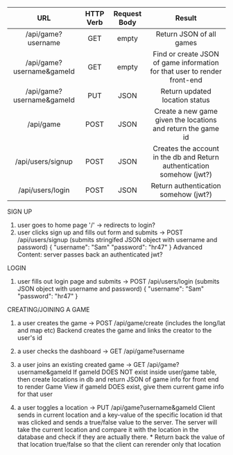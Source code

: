 |      URL                         | HTTP Verb | Request Body |                             Result                                           |
|:--------------------------------:|:---------:|:------------:|:----------------------------------------------------------------------------:|
| /api/game?username               |    GET    |    empty     |                                                     Return JSON of all games |
| /api/game?username&gameId        |    GET    |    empty     |    Find or create JSON of game information for that user to render front-end |
| /api/game?username&gameId        |    PUT    |     JSON     |                                               Return updated location status |
| /api/game                        |    POST   |     JSON     |                 Create a new game given the locations and return the game id |
| /api/users/signup                |    POST   |     JSON     |       Creates the account in the db and Return authentication somehow (jwt?) |
| /api/users/login                 |    POST   |     JSON     |                                         Return authentication somehow (jwt?) |


SIGN UP
1. user goes to home page '/' -> redirects to login?
2. user clicks sign up and fills out form and submits ->
  POST /api/users/signup  (submits stringifed JSON object with username and password)
  {
    "username": "Sam"
    "password": "hr47"
  }
  Advanced Content: server passes back an authenticated jwt?

LOGIN
1.  user fills out login page and submits ->
  POST /api/users/login (submits JSON object with username and password)
  {
    "username": "Sam"
    "password": "hr47"
  }


CREATING/JOINING A GAME
1. a user creates the game -> 
  POST /api/game/create (includes the long/lat and map etc)
  Backend creates the game and links the creator to the user's id

2. a user checks the dashboard ->
  GET /api/game?username

3. a user joins an existing created game ->
  GET /api/game?username&gameId
  If gameId DOES NOT exist inside user/game table, then create locations in db and return JSON of game info for front end to render Game View
  if gameId DOES exist, give them current game info for that user

4. a user toggles a location ->
  PUT /api/game?username&gameId
  Client sends in current location and a key-value of the specific location id that was clicked and sends a true/false value to the server.
  The server will take the current location and compare it with the location in the database and check if they are actually there. *
  Return back the value of that location true/false so that the client can rerender only that location


